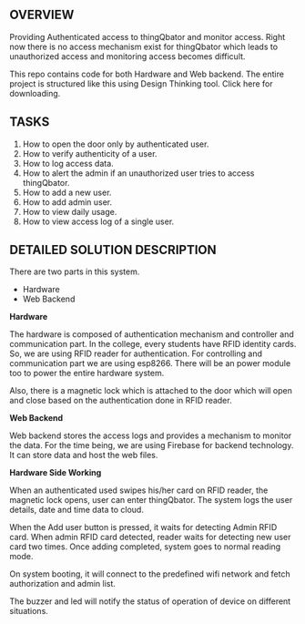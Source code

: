 ## OVERVIEW

Providing Authenticated access to thingQbator and monitor access. Right now there is no access mechanism exist for thingQbator which leads to unauthorized access and monitoring access becomes difficult.

This repo contains code for both Hardware and Web backend. The entire project is structured like this using Design Thinking tool. Click here for downloading.

## TASKS

1. How to open the door only by authenticated user.
2. How to verify authenticity of a user.
3. How to log access data.
4. How to alert the admin if an unauthorized user tries to access thingQbator.
5. How to add a new user.
6. How to add admin user.
7. How to view daily usage.
8. How to view access log of a single user.

## DETAILED SOLUTION DESCRIPTION

There are two parts in this system.
- Hardware 
- Web Backend

**Hardware**

The hardware is composed of authentication mechanism and controller and communication part. In the college, every students have RFID identity cards. So, we are using RFID reader for authentication. For controlling and communication part we are using esp8266. There will be an power module too to power the entire hardware system.  

Also, there is a magnetic lock which is attached to the door which will open and close based on the authentication done in RFID reader.

**Web Backend**

Web backend stores the access logs and provides a mechanism to monitor the data. For the time being, we are using Firebase for backend technology. It can store data and host the web files.


**Hardware Side Working**

When an authenticated used swipes his/her card on RFID reader, the magnetic lock opens, user can enter thingQbator. The system logs the user details, date and time data to cloud.

When the Add user button is pressed, it waits for detecting Admin RFID card. When admin RFID card detected, reader waits for detecting new user card two times. Once adding completed, system goes to normal reading mode.

On system booting, it will connect to the predefined wifi network and fetch authorization and admin list.

The buzzer and led will notify the status of operation of device on different situations.
